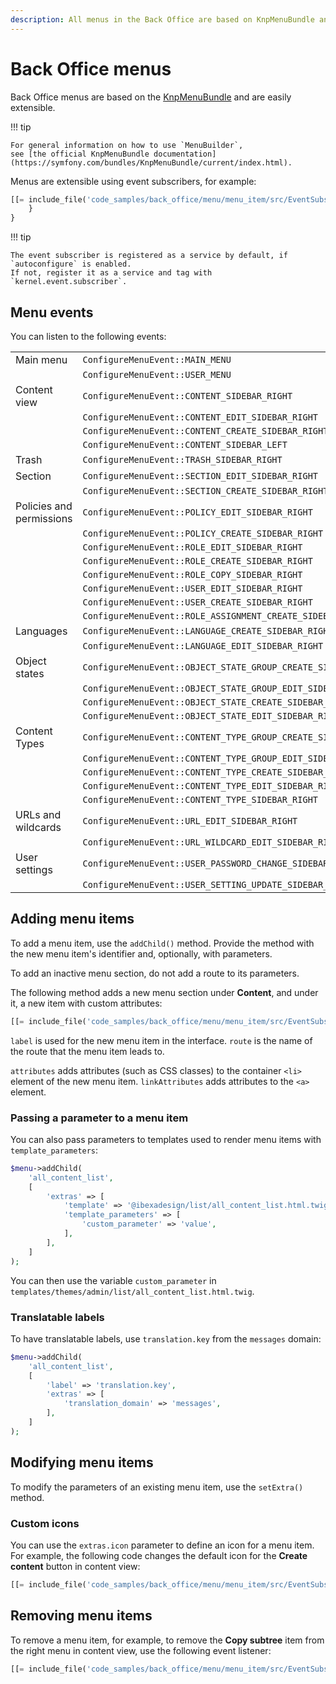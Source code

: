 ```yaml
---
description: All menus in the Back Office are based on KnpMenuBundle and you can easily extend them with new items.
---
```


# Back Office menus

Back Office menus are based on the [KnpMenuBundle](https://github.com/KnpLabs/KnpMenuBundle) and are easily extensible.

!!! tip

    For general information on how to use `MenuBuilder`,
    see [the official KnpMenuBundle documentation](https://symfony.com/bundles/KnpMenuBundle/current/index.html).

Menus are extensible using event subscribers, for example:

``` php
[[= include_file('code_samples/back_office/menu/menu_item/src/EventSubscriber/MyMenuSubscriber.php', 0, 29) =]]
    }
}
```

!!! tip

    The event subscriber is registered as a service by default, if `autoconfigure` is enabled.
    If not, register it as a service and tag with `kernel.event.subscriber`.

## Menu events

You can listen to the following events:

|||
|---|---|
| Main menu | `ConfigureMenuEvent::MAIN_MENU` |
|| `ConfigureMenuEvent::USER_MENU` |
| Content view | `ConfigureMenuEvent::CONTENT_SIDEBAR_RIGHT` |
|| `ConfigureMenuEvent::CONTENT_EDIT_SIDEBAR_RIGHT` |
|| `ConfigureMenuEvent::CONTENT_CREATE_SIDEBAR_RIGHT` |
|| `ConfigureMenuEvent::CONTENT_SIDEBAR_LEFT` |
| Trash | `ConfigureMenuEvent::TRASH_SIDEBAR_RIGHT` |
| Section | `ConfigureMenuEvent::SECTION_EDIT_SIDEBAR_RIGHT` 
|| `ConfigureMenuEvent::SECTION_CREATE_SIDEBAR_RIGHT` |
| Policies and permissions | `ConfigureMenuEvent::POLICY_EDIT_SIDEBAR_RIGHT` |
|| `ConfigureMenuEvent::POLICY_CREATE_SIDEBAR_RIGHT` |
|| `ConfigureMenuEvent::ROLE_EDIT_SIDEBAR_RIGHT` |
|| `ConfigureMenuEvent::ROLE_CREATE_SIDEBAR_RIGHT` |
|| `ConfigureMenuEvent::ROLE_COPY_SIDEBAR_RIGHT` |
|| `ConfigureMenuEvent::USER_EDIT_SIDEBAR_RIGHT` |
|| `ConfigureMenuEvent::USER_CREATE_SIDEBAR_RIGHT` |
|| `ConfigureMenuEvent::ROLE_ASSIGNMENT_CREATE_SIDEBAR_RIGHT` |
| Languages | `ConfigureMenuEvent::LANGUAGE_CREATE_SIDEBAR_RIGHT` |
|| `ConfigureMenuEvent::LANGUAGE_EDIT_SIDEBAR_RIGHT` |
| Object states | `ConfigureMenuEvent::OBJECT_STATE_GROUP_CREATE_SIDEBAR_RIGHT` |
|| `ConfigureMenuEvent::OBJECT_STATE_GROUP_EDIT_SIDEBAR_RIGHT` |
|| `ConfigureMenuEvent::OBJECT_STATE_CREATE_SIDEBAR_RIGHT` |
|| `ConfigureMenuEvent::OBJECT_STATE_EDIT_SIDEBAR_RIGHT` |
| Content Types | `ConfigureMenuEvent::CONTENT_TYPE_GROUP_CREATE_SIDEBAR_RIGHT` |
|| `ConfigureMenuEvent::CONTENT_TYPE_GROUP_EDIT_SIDEBAR_RIGHT` |
|| `ConfigureMenuEvent::CONTENT_TYPE_CREATE_SIDEBAR_RIGHT` |
|| `ConfigureMenuEvent::CONTENT_TYPE_EDIT_SIDEBAR_RIGHT` |
|| `ConfigureMenuEvent::CONTENT_TYPE_SIDEBAR_RIGHT` |
| URLs and wildcards | `ConfigureMenuEvent::URL_EDIT_SIDEBAR_RIGHT` |
|| `ConfigureMenuEvent::URL_WILDCARD_EDIT_SIDEBAR_RIGHT` |
| User settings | `ConfigureMenuEvent::USER_PASSWORD_CHANGE_SIDEBAR_RIGHT` |
|| `ConfigureMenuEvent::USER_SETTING_UPDATE_SIDEBAR_RIGHT` |

## Adding menu items

To add a menu item, use the `addChild()` method. Provide the method with the new menu item's identifier
and, optionally, with parameters.

To add an inactive menu section, do not add a route to its parameters.

The following method adds a new menu section under **Content**, and under it, a new item with custom attributes:

``` php
[[= include_file('code_samples/back_office/menu/menu_item/src/EventSubscriber/MyMenuSubscriber.php', 30, 43) =]]
```

`label` is used for the new menu item in the interface.
`route` is the name of the route that the menu item leads to.

`attributes` adds attributes (such as CSS classes) to the container `<li>` element of the new menu item.
`linkAttributes` adds attributes to the `<a>` element.

### Passing a parameter to a menu item

You can also pass parameters to templates used to render menu items with `template_parameters`:

``` php
$menu->addChild(
    'all_content_list',
    [
        'extras' => [
            'template' => '@ibexadesign/list/all_content_list.html.twig',
            'template_parameters' => [
                'custom_parameter' => 'value',
            ],
        ],
    ]
);
```

You can then use the variable `custom_parameter` in `templates/themes/admin/list/all_content_list.html.twig`.

### Translatable labels

To have translatable labels, use `translation.key` from the `messages` domain:

``` php
$menu->addChild(
    'all_content_list',
    [
        'label' => 'translation.key',
        'extras' => [
            'translation_domain' => 'messages',
        ],
    ]
);
```

## Modifying menu items

To modify the parameters of an existing menu item, use the `setExtra()` method.

### Custom icons

You can use the `extras.icon` parameter to define an icon for a menu item.
For example, the following code changes the default icon for the **Create content** button in content view:

``` php
[[= include_file('code_samples/back_office/menu/menu_item/src/EventSubscriber/MyMenuSubscriber.php', 46, 48) =]]
```

## Removing menu items

To remove a menu item, for example, to remove the **Copy subtree** item from the right menu in content view,
use the following event listener:

``` php
[[= include_file('code_samples/back_office/menu/menu_item/src/EventSubscriber/MyMenuSubscriber.php', 44, 45) =]]
```

